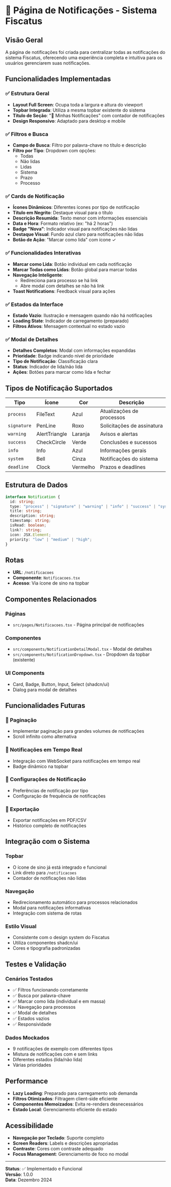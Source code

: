 # 🔔 Página de Notificações - Sistema Fiscatus

## Visão Geral

A página de notificações foi criada para centralizar todas as notificações do sistema Fiscatus, oferecendo uma experiência completa e intuitiva para os usuários gerenciarem suas notificações.

## Funcionalidades Implementadas

### ✅ Estrutura Geral
- **Layout Full Screen**: Ocupa toda a largura e altura do viewport
- **Topbar Integrada**: Utiliza a mesma topbar existente do sistema
- **Título de Seção**: "🔔 Minhas Notificações" com contador de notificações
- **Design Responsivo**: Adaptado para desktop e mobile

### ✅ Filtros e Busca
- **Campo de Busca**: Filtro por palavra-chave no título e descrição
- **Filtro por Tipo**: Dropdown com opções:
  - Todas
  - Não lidas
  - Lidas
  - Sistema
  - Prazo
  - Processo

### ✅ Cards de Notificação
- **Ícones Dinâmicos**: Diferentes ícones por tipo de notificação
- **Título em Negrito**: Destaque visual para o título
- **Descrição Resumida**: Texto menor com informações essenciais
- **Data e Hora**: Formato relativo (ex: "há 2 horas")
- **Badge "Nova"**: Indicador visual para notificações não lidas
- **Destaque Visual**: Fundo azul claro para notificações não lidas
- **Botão de Ação**: "Marcar como lida" com ícone ✓

### ✅ Funcionalidades Interativas
- **Marcar como Lida**: Botão individual em cada notificação
- **Marcar Todas como Lidas**: Botão global para marcar todas
- **Navegação Inteligente**: 
  - Redireciona para processo se há link
  - Abre modal com detalhes se não há link
- **Toast Notifications**: Feedback visual para ações

### ✅ Estados da Interface
- **Estado Vazio**: Ilustração e mensagem quando não há notificações
- **Loading State**: Indicador de carregamento (preparado)
- **Filtros Ativos**: Mensagem contextual no estado vazio

### ✅ Modal de Detalhes
- **Detalhes Completos**: Modal com informações expandidas
- **Prioridade**: Badge indicando nível de prioridade
- **Tipo de Notificação**: Classificação clara
- **Status**: Indicador de lida/não lida
- **Ações**: Botões para marcar como lida e fechar

## Tipos de Notificação Suportados

| Tipo | Ícone | Cor | Descrição |
|------|-------|-----|-----------|
| `process` | FileText | Azul | Atualizações de processos |
| `signature` | PenLine | Roxo | Solicitações de assinatura |
| `warning` | AlertTriangle | Laranja | Avisos e alertas |
| `success` | CheckCircle | Verde | Conclusões e sucessos |
| `info` | Info | Azul | Informações gerais |
| `system` | Bell | Cinza | Notificações do sistema |
| `deadline` | Clock | Vermelho | Prazos e deadlines |

## Estrutura de Dados

```typescript
interface Notification {
  id: string;
  type: "process" | "signature" | "warning" | "info" | "success" | "system" | "deadline";
  title: string;
  description: string;
  timestamp: string;
  isRead: boolean;
  link?: string;
  icon: JSX.Element;
  priority: "low" | "medium" | "high";
}
```

## Rotas

- **URL**: `/notificacoes`
- **Componente**: `Notificacoes.tsx`
- **Acesso**: Via ícone de sino na topbar

## Componentes Relacionados

### Páginas
- `src/pages/Notificacoes.tsx` - Página principal de notificações

### Componentes
- `src/components/NotificationDetailModal.tsx` - Modal de detalhes
- `src/components/NotificationDropdown.tsx` - Dropdown da topbar (existente)

### UI Components
- Card, Badge, Button, Input, Select (shadcn/ui)
- Dialog para modal de detalhes

## Funcionalidades Futuras

### 🔄 Paginação
- Implementar paginação para grandes volumes de notificações
- Scroll infinito como alternativa

### 🔄 Notificações em Tempo Real
- Integração com WebSocket para notificações em tempo real
- Badge dinâmico na topbar

### 🔄 Configurações de Notificação
- Preferências de notificação por tipo
- Configuração de frequência de notificações

### 🔄 Exportação
- Exportar notificações em PDF/CSV
- Histórico completo de notificações

## Integração com o Sistema

### Topbar
- O ícone de sino já está integrado e funcional
- Link direto para `/notificacoes`
- Contador de notificações não lidas

### Navegação
- Redirecionamento automático para processos relacionados
- Modal para notificações informativas
- Integração com sistema de rotas

### Estilo Visual
- Consistente com o design system do Fiscatus
- Utiliza componentes shadcn/ui
- Cores e tipografia padronizadas

## Testes e Validação

### Cenários Testados
- ✅ Filtros funcionando corretamente
- ✅ Busca por palavra-chave
- ✅ Marcar como lida (individual e em massa)
- ✅ Navegação para processos
- ✅ Modal de detalhes
- ✅ Estados vazios
- ✅ Responsividade

### Dados Mockados
- 9 notificações de exemplo com diferentes tipos
- Mistura de notificações com e sem links
- Diferentes estados (lida/não lida)
- Várias prioridades

## Performance

- **Lazy Loading**: Preparado para carregamento sob demanda
- **Filtros Otimizados**: Filtragem client-side eficiente
- **Componentes Memoizados**: Evita re-renders desnecessários
- **Estado Local**: Gerenciamento eficiente do estado

## Acessibilidade

- **Navegação por Teclado**: Suporte completo
- **Screen Readers**: Labels e descrições apropriadas
- **Contraste**: Cores com contraste adequado
- **Focus Management**: Gerenciamento de foco no modal

---

**Status**: ✅ Implementado e Funcional  
**Versão**: 1.0.0  
**Data**: Dezembro 2024 
